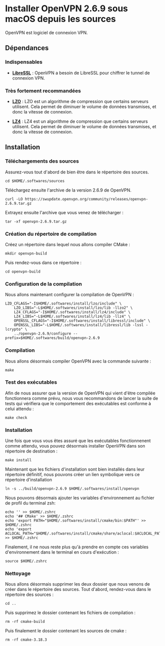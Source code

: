 # Installer OpenVPN 2.6.9 sous macOS depuis les sources

OpenVPN est logiciel de connexion VPN.

## Dépendances

### Indispensables

* [**LibreSSL**](libressl-3.8.2.md) : OpenVPN a besoin de LibreSSL pour chiffrer
le tunnel de connexion VPN.

### Très fortement recommandées

* [**LZO**](lzo-2.10.md) : LZO est un algorithme de compression que certains
serveurs utilisent. Cela permet de diminuer le volume de données transmises, et
donc la vitesse de connexion.

* [**LZ4**](lz4-1.9.4.md) : LZ4 est un algorithme de compression que certains serveurs
utilisent. Cela permet de diminuer le volume de données transmises, et donc la
vitesse de connexion.

## Installation

### Téléchargements des sources

Assurez-vous tout d'abord de bien être dans le répertoire des sources.

```
cd $HOME/.softwares/sources
```

Téléchargez ensuite l'archive de la version 2.6.9 de OpenVPN.

```
curl -LO https://swupdate.openvpn.org/community/releases/openvpn-2.6.9.tar.gz
```

Extrayez ensuite l'archive que vous venez de télécharger :

```
tar -xf openvpn-2.6.9.tar.gz
```

### Création du répertoire de compilation

Créez un répertoire dans lequel nous allons compiler CMake :

```
mkdir openvpn-build
```

Puis rendez-vous dans ce répertoire :

```
cd openvpn-build
```

### Configuration de la compilation

Nous allons maintenant configurer la compilation de OpenVPN :

```
LZO_CFLAGS="-I$HOME/.softwares/install/lzo/include" \
    LZO_LIBS="-L$HOME/.softwares/install/lzo/lib -llzo2" \
    LZ4_CFLAGS="-I$HOME/.softwares/install/lz4/include" \
    LZ4_LIBS="-L$HOME/.softwares/install/lz4/lib -llz4" \
    OPENSSL_CFLAGS="-I$HOME/.softwares/install/libressl/include" \
    OPENSSL_LIBS="-L$HOME/.softwares/install/libressl/lib -lssl -lcrypto" \
    ../openvpn-2.6.9/configure --prefix=$HOME/.softwares/build/openvpn-2.6.9
```

### Compilation

Nous allons désormais compiler OpenVPN avec la commande suivante :

```
make
```

### Test des exécutables

Afin de nous assurer que la version de OpenVPN qui vient d'être compilée
fonctionnera comme prévu, nous vous recommandons de lancer la suite de tests qui
vérifiera que le comportement des exécutables est conforme à celui attendu :

```
make check
```

### Installation

Une fois que vous vous êtes assuré que les exécutables fonctionnenent comme
attendu, vous pouvez désormais installer OpenVPN dans son répertoire de
destination :

```
make install
```

Maintenant que les fichiers d'installation sont bien installés dans leur
répertoire définitif, nous pouvons créer un lien symbolique vers ce répertoire
d'installation

```
ln -s ../build/openvpn-2.6.9 $HOME/.softwares/install/openvpn
```

Nous pouvons désormais ajouter les variables d'environnement au fichier de
profil du terminal zsh:

```
echo '' >> $HOME/.zshrc
echo '## CMake' >> $HOME/.zshrc
echo 'export PATH="$HOME/.softwares/install/cmake/bin:$PATH"' >> $HOME/.zshrc
echo 'export ACLOCAL_PATH="$HOME/.softwares/install/cmake/share/aclocal:$ACLOCAL_PATH"' >> $HOME/.zshrc
```

Finalement, il ne nous reste plus qu'à prendre en compte ces variables
d'environnement dans le terminal en cours d'exécution :

```
source $HOME/.zshrc
```

### Nettoyage

Nous allons désormais supprimer les deux dossier que nous venons de créer dans
le répertoire des sources. Tout d'abord, rendez-vous dans le répertoire des
sources :

```
cd ..
```

Puis supprimez le dossier contenant les fichiers de compilation :

```
rm -rf cmake-build
```

Puis finalement le dossier contenant les sources de cmake :

```
rm -rf cmake-3.18.3
```